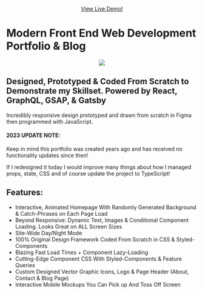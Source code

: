 <p align="center">
  <a href="https://jordanwinslow.dev">
    View Live Demo!
  </a>
</p>

# Modern Front End Web Development Portfolio & Blog

<div align="center">
  
![](https://media.giphy.com/media/LmsBGGkd3zo7i3JnpT/giphy.gif)

</div>

## Designed, Prototyped & Coded From Scratch to Demonstrate my Skillset. Powered by React, GraphQL, GSAP, & Gatsby

Incredibly responsive design prototyped and drawn from scratch in Figma then programmed with JavaScript.

#### 2023 UPDATE NOTE: 
Keep in mind this portfolio was created years ago and has received no functionality updates since then! 

If I redesigned it today I would improve many things about how I managed props, state, CSS and of course update the project to TypeScript!

## Features:

<ul>
<li>Interactive, Animated Homepage With Randomly Generated Background & Catch-Phrases on Each Page Load</li>
<li>Beyond Responsive: Dynamic Text, Images & Conditional Component Loading. Looks Great on ALL Screen Sizes</li>
<li>Site-Wide Day/Night Mode</li>
<li>100% Original Design Framework Coded From Scratch in CSS & Styled-Components</li>
<li>Blazing Fast Load Times + Component Lazy-Loading</li>
<li>Cutting-Edge Component CSS With Styled-Components & Feature Queries</li>
<li>Custom Designed Vector Graphic Icons, Logo & Page Header (About, Contact & Blog Page)</li>
<li>Interactive Mobile Mockups You Can Pick up And Toss Off Screen</li>
</ul>

